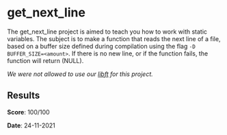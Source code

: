 # get_next_line

The get_next_line project is aimed to teach you how to work with static variables. The subject is to make a function that reads the next line of a file, based on a buffer size defined during compilation using the flag `-D BUFFER_SIZE=<amount>`. If there is no new line, or if the function fails, the function will return (NULL).

*We were not allowed to use our [libft](https://github.com/naviisml/libft) for this project.*

## Results

**Score**: 100/100

**Date**: 24-11-2021
